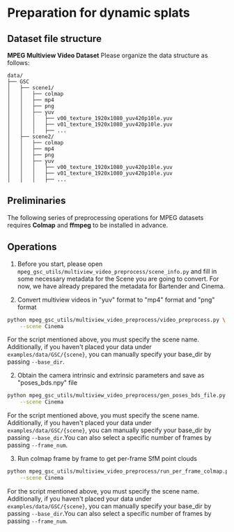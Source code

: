 # Preparation for dynamic splats

## Dataset file structure
**MPEG Multiview Video Dataset**
Please organize the data structure as follows:

```
data/
├── GSC
│   ├── scene1/
│   │   ├── colmap
│   │   ├── mp4
│   │   ├── png
│   │   ├── yuv
│   │   │   ├── v00_texture_1920x1080_yuv420p10le.yuv
│   │   │   ├── v01_texture_1920x1080_yuv420p10le.yuv
│   │   │   ├── ...
│   ├── scene2/
│   │   ├── colmap
│   │   ├── mp4
│   │   ├── png
│   │   ├── yuv
│   │   │   ├── v00_texture_1920x1080_yuv420p10le.yuv
│   │   │   ├── v01_texture_1920x1080_yuv420p10le.yuv
│   │   │   ├── ...
```

## Preliminaries
The following series of preprocessing operations for MPEG datasets requires **Colmap** and **ffmpeg** to be installed in advance.

## Operations
1. Before you start, please open ``mpeg_gsc_utils/multiview_video_preprocess/scene_info.py`` and fill in some necessary metadata for the Scene you are going to convert.
For now, we have already prepared the metadata for Bartender and Cinema.

1. Convert multiview videos in "yuv" format to "mp4" format and "png" format
```bash
python mpeg_gsc_utils/multiview_video_preprocess/video_preprocess.py \
    --scene Cinema 
``` 

For the script mentioned above, you must specify the scene name. Additionally, if you haven't placed your data under ``examples/data/GSC/{scene}``, you can manually specify your base_dir by passing ``--base_dir``.

2. Obtain the camera intrinsic and extrinsic parameters and save as "poses_bds.npy" file
```bash
python mpeg_gsc_utils/multiview_video_preprocess/gen_poses_bds_file.py \
    --scene Cinema 
```

For the script mentioned above, you must specify the scene name. Additionally, if you haven't placed your data under ``examples/data/GSC/{scene}``, you can manually specify your base_dir by passing ``--base_dir``.You can also select a specific number of frames by passing ``--frame_num``.

3. Run colmap frame by frame to get per-frame SfM point clouds 
```bash
python mpeg_gsc_utils/multiview_video_preprocess/run_per_frame_colmap.py \
    --scene Cinema 
```

For the script mentioned above, you must specify the scene name. Additionally, if you haven't placed your data under ``examples/data/GSC/{scene}``, you can manually specify your base_dir by passing ``--base_dir``.You can also select a specific number of frames by passing ``--frame_num``.